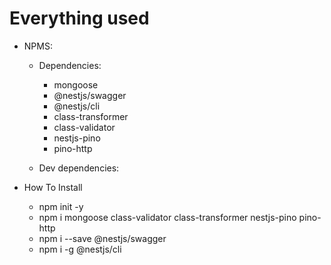 # Everything used

- NPMS:

  - Dependencies:

    - mongoose
    - @nestjs/swagger
    - @nestjs/cli
    - class-transformer
    - class-validator
    - nestjs-pino
    - pino-http

  - Dev dependencies:

- How To Install

  - npm init -y
  - npm i mongoose class-validator class-transformer nestjs-pino pino-http
  - npm i --save @nestjs/swagger
  - npm i -g @nestjs/cli
